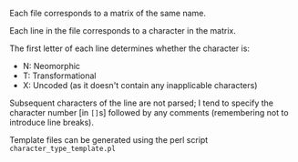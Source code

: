 Each file corresponds to a matrix of the same name.

Each line in the file corresponds to a character in the matrix.

The first letter of each line determines whether the character is:

- N: Neomorphic
- T: Transformational
- X: Uncoded (as it doesn't contain any inapplicable characters)

Subsequent characters of the line are not parsed; I tend to specify the character number 
[in `[]`s] followed by any comments (remembering not to introduce line breaks).

Template files can be generated using the perl script `character_type_template.pl`
